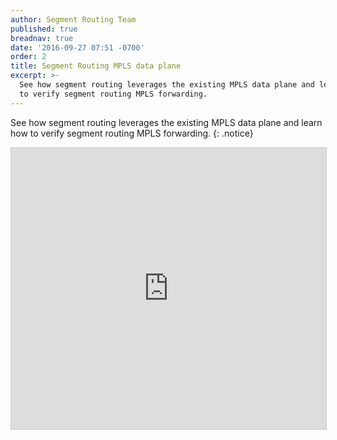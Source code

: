 ```yaml
---
author: Segment Routing Team
published: true
breadnav: true
date: '2016-09-27 07:51 -0700'
order: 2
title: Segment Routing MPLS data plane
excerpt: >-
  See how segment routing leverages the existing MPLS data plane and learn how
  to verify segment routing MPLS forwarding.
---
```


See how segment routing leverages the existing MPLS data plane and learn how to verify segment routing MPLS forwarding.
{: .notice}  

<iframe src="https://app.box.com/embed/preview/kyijioyd0vlfwj9kk9gxj3n8ic2a2hcg?theme=dark" width="800" height="450" frameborder="0" marginwidth="0" marginheight="0" scrolling="no" style="border:1px solid #CCC; border-width:1px; margin-bottom:5px; max-width: 100%;" allowfullscreen webkitallowfullscreen msallowfullscreen></iframe>
